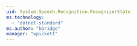 ```yaml
---
uid: System.Speech.Recognition.RecognizerState
ms.technology: 
  - "dotnet-standard"
ms.author: "kbridge"
manager: "wpickett"
---
```

